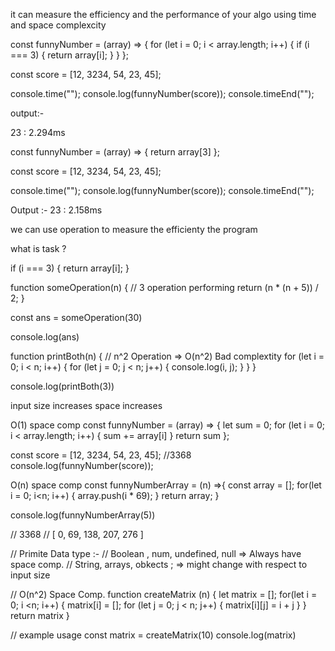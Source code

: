 it can measure the efficiency and the performance of your algo using time and space complexcity


<!-- 4 Operation -->
const funnyNumber = (array) => {
  for (let i = 0; i < array.length; i++) {
    if (i === 3) {
      return array[i];
    }
  }
};

const score = [12, 3234, 54, 23, 45];

console.time("");
console.log(funnyNumber(score));
console.timeEnd("");

output:-

23
: 2.294ms


<!-- 1 operation -->
const funnyNumber = (array) => {
  return array[3]
};

const score = [12, 3234, 54, 23, 45];

console.time("");
console.log(funnyNumber(score));
console.timeEnd("");

Output :-
23
: 2.158ms


we can use operation to measure the efficienty the program

what is task ?

 if (i === 3) {
      return array[i];
      }



function someOperation(n) {
  // 3 operation performing
  return (n * (n + 5)) / 2; 
}

const ans = someOperation(30)

console.log(ans)


function printBoth(n) {
  // n^2 Operation => O(n^2) Bad complextity
  for (let i = 0; i < n; i++) {
    for (let j = 0; j < n; j++) {
      console.log(i, j);
    }
  }
}


console.log(printBoth(3))

<!-- SPACE COMPLEXITY -->

input size increases space increases

O(1) space comp
const funnyNumber = (array) => {
  let sum = 0;
  for (let i = 0; i < array.length; i++) {
    sum += array[i]
  }
  return sum
};

const score = [12, 3234, 54, 23, 45]; //3368
console.log(funnyNumber(score));

O(n) space comp
const funnyNumberArray = (n) =>{
  const array = [];
  for(let i = 0; i<n; i++) {
    array.push(i * 69);
  }
  return array;
}

console.log(funnyNumberArray(5))

// 3368
// [ 0, 69, 138, 207, 276 ]

// Primite Data type :-
// Boolean , num, undefined, null => Always have space comp.
// String, arrays, obkects ; => might change with respect to input size


// O(n^2) Space Comp.
function createMatrix (n) {
  let matrix = [];
  for(let i = 0; i <n; i++) {
    matrix[i] = [];
    for (let j = 0; j < n; j++) {
      matrix[i][j] = i + j
    }
  }
  return matrix
}


// example usage
const matrix = createMatrix(10)
console.log(matrix)